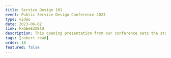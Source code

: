 ```yaml
---
title: Service Design 101 
event: Public Service Design Conference 2023
type: video
date: 2023-06-02
link: FxGEeE3XElU
description: This opening presentation from our conference sets the stage for all things service design: what it is, what problems it solves, how to know when you need it, and a framework for putting it into practice.
tags: [robert read]
order: 18
featured: false
---
```

